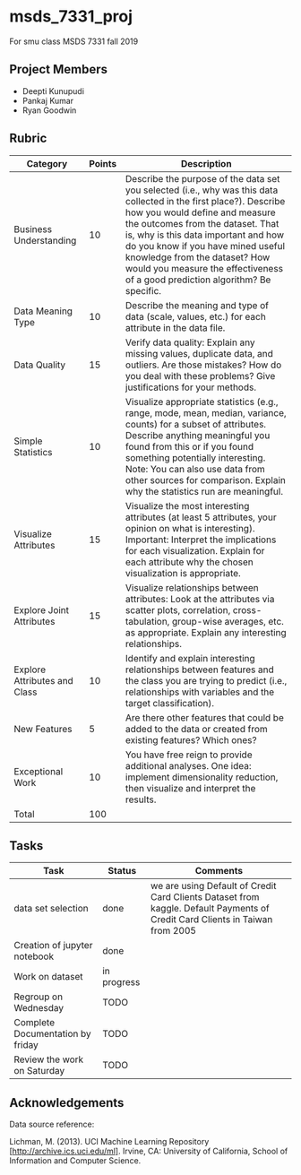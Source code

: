 # msds_7331_proj
For smu class MSDS 7331 fall 2019

## Project Members 
 * Deepti Kunupudi
 * Pankaj Kumar
 * Ryan Goodwin 
## Rubric 


| Category | Points | Description |
---------- | ------ | ------------|
| Business Understanding  |	10	| Describe the purpose of the data set you selected (i.e., why was this data collected in the                                     first place?). Describe how you would define and measure the outcomes from the dataset. That                                    is, why is this data important and how do you know if you have mined useful knowledge from                                   the dataset? How would you measure the effectiveness of a good prediction algorithm? Be     specific. |
| Data Meaning Type |	10	|  Describe the meaning and type of data (scale, values, etc.) for each attribute in the data     file. |
| Data Quality	| 15	| Verify data quality: Explain any missing values, duplicate data, and outliers. Are those   mistakes? How do you deal with these problems? Give justifications for your methods.|
| Simple Statistics |	10	| Visualize appropriate statistics (e.g., range, mode, mean, median, variance, counts) for a subset of attributes. Describe anything meaningful you found from this or if you found something potentially interesting. Note: You can also use data from other sources for comparison. Explain why the statistics run are meaningful. |
|Visualize Attributes	|15	| Visualize the most interesting attributes (at least 5 attributes, your opinion on what is interesting). Important: Interpret the implications for each visualization. Explain for each attribute why the chosen visualization is appropriate.|
|Explore Joint Attributes |	15	|Visualize relationships between attributes: Look at the attributes via scatter plots, correlation, cross-tabulation, group-wise averages, etc. as appropriate. Explain any interesting relationships.|
|Explore Attributes and Class	| 10	| Identify and explain interesting relationships between features and the class you are trying to predict (i.e., relationships with variables and the target classification).|
|New Features	| 5	| Are there other features that could be added to the data or created from existing features? Which ones?|
|Exceptional Work	| 10	| You have free reign to provide additional analyses. One idea: implement dimensionality reduction, then visualize and interpret the results.|
|Total | 100|

## Tasks


|Task | Status | Comments|
|-----|------- | ------- |
|data set selection | done | we are using Default of Credit Card Clients Dataset from kaggle. Default Payments of Credit Card Clients in Taiwan from 2005 |
| Creation of jupyter notebook | done | |
| Work on dataset |in progress| |
| Regroup on Wednesday | TODO|
| Complete Documentation by friday | TODO||
| Review the work on Saturday | TODO||


## Acknowledgements

Data source reference:

Lichman, M. (2013). UCI Machine Learning Repository [http://archive.ics.uci.edu/ml]. Irvine, CA: University of California, School of Information and Computer Science.
